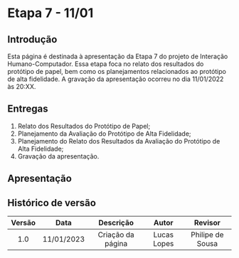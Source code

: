 # Etapa 7 - 11/01

## Introdução
Esta página é destinada à apresentação da Etapa 7 do projeto de Interação Humano-Computador. Essa etapa foca no relato dos resultados do protótipo de papel, bem como os planejamentos relacionados ao protótipo de alta fidelidade. A gravação da apresentação ocorreu no dia 11/01/2022 às 20:XX.

## Entregas
<ol>
    <li>Relato dos Resultados do Protótipo de Papel;</li>
    <li>Planejamento da Avaliação do Protótipo de Alta Fidelidade;</li>
    <li>Planejamento do Relato dos Resultados da Avaliação do Protótipo de Alta Fidelidade;</li>
    <li>Gravação da apresentação.</li>
</ol>

## Apresentação

## Histórico de versão
| Versão | Data | Descrição | Autor | Revisor |
| :----: | :--: | :-------: | :---: | :-----: |
| 1.0 | 11/01/2023 | Criação da página | Lucas Lopes | Philipe de Sousa |
